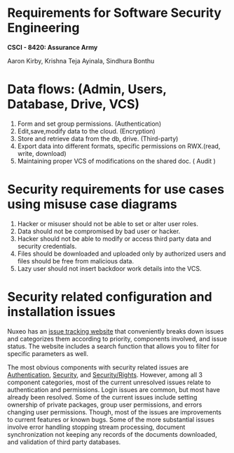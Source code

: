 # Requirements for Software Security Engineering
**CSCI - 8420:  Assurance Army**

Aaron Kirby, Krishna Teja Ayinala, Sindhura Bonthu     

# Data flows: (Admin, Users, Database, Drive, VCS)

1) Form and set group permissions. (Authentication)
2) Edit,save,modify data to the cloud. (Encryption) 
3) Store and retrieve data from the db, drive. (Third-party)
4) Export data into different formats, specific permissions on RWX.(read, write, download)
5) Maintaining proper VCS of modifications on the shared doc. ( Audit )


# Security requirements for use cases using misuse case diagrams

1) Hacker or misuser should not be able to set or alter  user roles.
2) Data should not be compromised by bad user or hacker.
3) Hacker should not be able to modify or access third party data and security credentials.
4) Files should be downloaded and uploaded only by authorized users and files should be free from malicious data.
5) Lazy user should not insert backdoor work details into the VCS.

# Security related configuration and installation issues

Nuxeo has an [issue tracking website](https://jira.nuxeo.com/browse/NXP/?selectedTab=com.atlassian.jira.jira-projects-plugin:issues-panel) that conveniently breaks down issues and categorizes them according to priority, components involved, and issue status. The website includes a search function that allows you to filter for specific parameters as well.

The most obvious components with security related issues are [Authentication](https://jira.nuxeo.com/browse/NXP-24580?jql=project%20%3D%20NXP%20AND%20resolution%20%3D%20Unresolved%20AND%20component%20%3D%20Authentication%20ORDER%20BY%20priority%20DESC), [Security](https://jira.nuxeo.com/browse/NXP-24539?jql=project%20%3D%20NXP%20AND%20resolution%20%3D%20Unresolved%20AND%20component%20%3D%20Security%20ORDER%20BY%20priority%20DESC), and [Security/Rights](https://jira.nuxeo.com/browse/NXP-19431?jql=project%20%3D%20NXP%20AND%20resolution%20%3D%20Unresolved%20AND%20component%20%3D%20%22Security%20%2F%20Rights%22%20ORDER%20BY%20priority%20DESC). However, among all 3 component categories, most of the current unresolved issues relate to authentication and permissions. Login issues are common, but most have already been resolved. Some of the current issues include setting ownership of private packages, group user permissions, and errors changing user permissions. Though, most of the issues are improvements to current features or known bugs. Some of the more substantial issues involve error handling stopping stream processing, document synchronization not keeping any records of the documents downloaded, and validation of third party databases.

